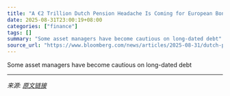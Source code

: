 ```yaml
---
title: "A €2 Trillion Dutch Pension Headache Is Coming for European Bonds"
date: 2025-08-31T23:00:19+08:00
categories: ["finance"]
tags: []
summary: "Some asset managers have become cautious on long-dated debt"
source_url: "https://www.bloomberg.com/news/articles/2025-08-31/dutch-pension-reform-risks-turning-into-a-2-trillion-headache"
---
```


Some asset managers have become cautious on long-dated debt

---

*来源: [原文链接](https://www.bloomberg.com/news/articles/2025-08-31/dutch-pension-reform-risks-turning-into-a-2-trillion-headache)*
